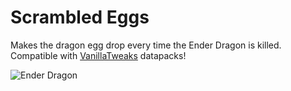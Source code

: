 # Scrambled Eggs
Makes the dragon egg drop every time the Ender Dragon is killed.
Compatible with [VanillaTweaks](https://vanillatweaks.net/picker/datapacks/) datapacks!

![Ender Dragon](https://i.imgur.com/MhAokJ8.jpg)
